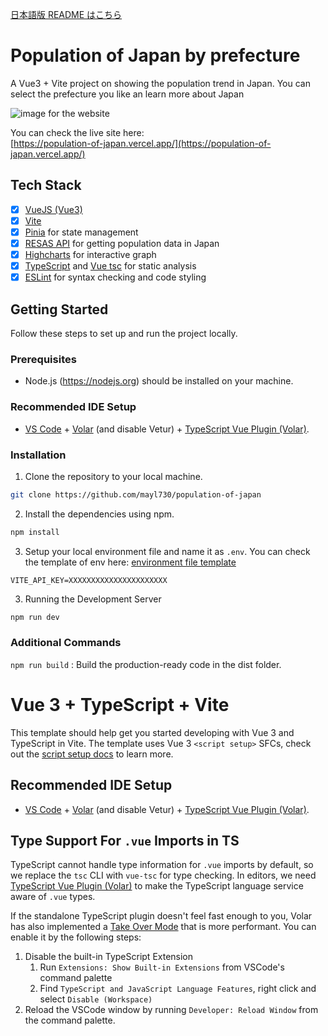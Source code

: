 [日本語版 README はこちら](https://github.com/gfngfn/SATySFi/blob/master/README-ja.md)


# Population of Japan by prefecture

A Vue3 + Vite project on showing the population trend in Japan.
You can select the prefecture you like an learn more about Japan

![image for the website](./thumbnail.jpg)

You can check the live site here:<br>
[https://population-of-japan.vercel.app/](https://population-of-japan.vercel.app/)

## Tech Stack
- [x] [VueJS (Vue3)](https://vuejs.org/)
- [x] [Vite](https://github.com/vitejs/vite)
- [x] [Pinia](https://pinia.vuejs.org/) for state management
- [x] [RESAS API](https://vuejs.org/) for getting population data in Japan
- [x] [Highcharts](https://www.highcharts.com/) for interactive graph
- [x] [TypeScript](https://www.typescriptlang.org/) and [Vue tsc](https://github.com/johnsoncodehk/volar/tree/master/vue-language-tools/vue-tsc) for static analysis
- [x] [ESLint](https://eslint.vuejs.org/) for syntax checking and code styling

## Getting Started

Follow these steps to set up and run the project locally.

### Prerequisites

- Node.js (https://nodejs.org) should be installed on your machine.

### Recommended IDE Setup
- [VS Code](https://code.visualstudio.com/) + [Volar](https://marketplace.visualstudio.com/items?itemName=Vue.volar) (and disable Vetur) + [TypeScript Vue Plugin (Volar)](https://marketplace.visualstudio.com/items?itemName=Vue.vscode-typescript-vue-plugin).

### Installation

1. Clone the repository to your local machine.

```bash
git clone https://github.com/mayl730/population-of-japan
```

2. Install the dependencies using npm.

```bash
npm install
```

3. Setup your local environment file and name it as ```.env```.
You can check the template of env here: [environment file template](https://github.com/mayl730/population-of-japan/.env.template)
```env
VITE_API_KEY=XXXXXXXXXXXXXXXXXXXXXX
```

3. Running the Development Server
```bash
npm run dev
```

### Additional Commands
`npm run build` : Build the production-ready code in the dist folder.







# Vue 3 + TypeScript + Vite

This template should help get you started developing with Vue 3 and TypeScript in Vite. The template uses Vue 3 `<script setup>` SFCs, check out the [script setup docs](https://v3.vuejs.org/api/sfc-script-setup.html#sfc-script-setup) to learn more.

## Recommended IDE Setup

- [VS Code](https://code.visualstudio.com/) + [Volar](https://marketplace.visualstudio.com/items?itemName=Vue.volar) (and disable Vetur) + [TypeScript Vue Plugin (Volar)](https://marketplace.visualstudio.com/items?itemName=Vue.vscode-typescript-vue-plugin).

## Type Support For `.vue` Imports in TS

TypeScript cannot handle type information for `.vue` imports by default, so we replace the `tsc` CLI with `vue-tsc` for type checking. In editors, we need [TypeScript Vue Plugin (Volar)](https://marketplace.visualstudio.com/items?itemName=Vue.vscode-typescript-vue-plugin) to make the TypeScript language service aware of `.vue` types.

If the standalone TypeScript plugin doesn't feel fast enough to you, Volar has also implemented a [Take Over Mode](https://github.com/johnsoncodehk/volar/discussions/471#discussioncomment-1361669) that is more performant. You can enable it by the following steps:

1. Disable the built-in TypeScript Extension
   1. Run `Extensions: Show Built-in Extensions` from VSCode's command palette
   2. Find `TypeScript and JavaScript Language Features`, right click and select `Disable (Workspace)`
2. Reload the VSCode window by running `Developer: Reload Window` from the command palette.

